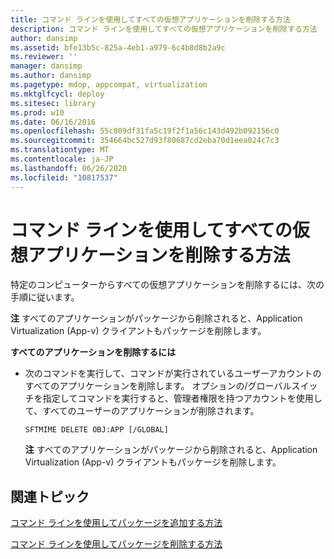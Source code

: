 ```yaml
---
title: コマンド ラインを使用してすべての仮想アプリケーションを削除する方法
description: コマンド ラインを使用してすべての仮想アプリケーションを削除する方法
author: dansimp
ms.assetid: bfe13b5c-825a-4eb1-a979-6c4b8d8b2a9c
ms.reviewer: ''
manager: dansimp
ms.author: dansimp
ms.pagetype: mdop, appcompat, virtualization
ms.mktglfcycl: deploy
ms.sitesec: library
ms.prod: w10
ms.date: 06/16/2016
ms.openlocfilehash: 55c809df31fa5c19f2f1a56c143d492b092156c0
ms.sourcegitcommit: 354664bc527d93f80687cd2eba70d1eea024c7c3
ms.translationtype: MT
ms.contentlocale: ja-JP
ms.lasthandoff: 06/26/2020
ms.locfileid: "10817537"
---
```

# コマンド ラインを使用してすべての仮想アプリケーションを削除する方法


特定のコンピューターからすべての仮想アプリケーションを削除するには、次の手順に従います。

**注** すべてのアプリケーションがパッケージから削除されると、Application Virtualization (App-v) クライアントもパッケージを削除します。

 

**すべてのアプリケーションを削除するには**

-   次のコマンドを実行して、コマンドが実行されているユーザーアカウントのすべてのアプリケーションを削除します。 オプションの/グローバルスイッチを指定してコマンドを実行すると、管理者権限を持つアカウントを使用して、すべてのユーザーのアプリケーションが削除されます。

    `SFTMIME DELETE OBJ:APP [/GLOBAL]`

    **注** すべてのアプリケーションがパッケージから削除されると、Application Virtualization (App-v) クライアントもパッケージを削除します。

     

## 関連トピック


[コマンド ラインを使用してパッケージを追加する方法](how-to-add-a-package-by-using-the-command-line.md)

[コマンド ラインを使用してパッケージを削除する方法](how-to-remove-a-package-by-using-the-command-line.md)

 

 





